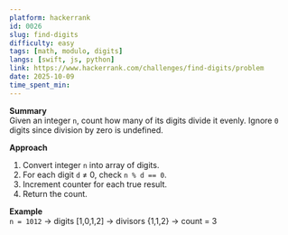 ```yaml
---
platform: hackerrank
id: 0026
slug: find-digits
difficulty: easy
tags: [math, modulo, digits]
langs: [swift, js, python]
link: https://www.hackerrank.com/challenges/find-digits/problem
date: 2025-10-09
time_spent_min:
---
```


**Summary**  
Given an integer `n`, count how many of its digits divide it evenly. Ignore `0` digits since division by zero is undefined.

**Approach**  
1. Convert integer `n` into array of digits.  
2. For each digit `d` ≠ 0, check `n % d == 0`.  
3. Increment counter for each true result.  
4. Return the count.

**Example**  
`n = 1012` → digits [1,0,1,2] → divisors {1,1,2} → count = 3
